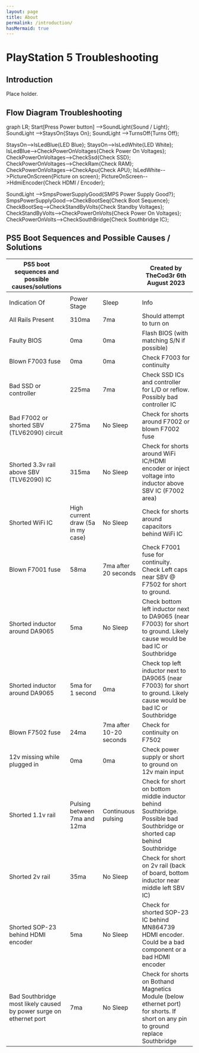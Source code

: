 ```yaml
---
layout: page
title: About
permalink: /introduction/
hasMermaid: true
---
```



# PlayStation 5 Troubleshooting

## Introduction
Place holder.

## Flow Diagram Troubleshooting
<div class="mermaid">
graph LR; Start[Press Power button] 
-->SoundLight{Sound / Light}; 
SoundLight -->StaysOn{Stays On}; 
SoundLight -->TurnsOff{Turns Off};

StaysOn-->IsLedBlue{LED Blue};
StaysOn-->IsLedWhite{LED White};
IsLedBlue-->CheckPowerOnVoltages{Check Power On Voltages};
CheckPowerOnVoltages-->CheckSsd{Check SSD};
CheckPowerOnVoltages-->CheckRam{Check RAM};
CheckPowerOnVoltages-->CheckApu{Check APU};
IsLedWhite-->PictureOnScreen{Picture on screen};
PictureOnScreen-->HdmiEncoder{Check HDMI / Encoder};


SoundLight -->SmpsPowerSupplyGood{SMPS Power Supply Good?};
SmpsPowerSupplyGood-->CheckBootSeq{Check Boot Sequence};
CheckBootSeq-->CheckStandByVolts{Check Standby Voltages};
CheckStandByVolts-->CheckPowerOnVolts{Check Power On Voltages};
CheckPowerOnVolts-->CheckSouthBridge{Check Southbridge IC};
</div>

## PS5 Boot Sequences and Possible Causes / Solutions

| PS5 boot sequences and possible causes/solutions                   |                                   |                         | Created by TheCod3r 6th August 2023                                                                                              |
| ------------------------------------------------------------------ | --------------------------------- | ----------------------- | -------------------------------------------------------------------------------------------------------------------------------- |
|                                                                    |                                   |                         |                                                                                                                                  |
| Indication Of                                                      | Power Stage                       | Sleep                   | Info                                                                                                                             |
| All Rails Present                                                  | 310ma                             | 7ma                     | Should attempt to turn on                                                                                                        |
| Faulty BIOS                                                        | 0ma                               | 0ma                     | Flash BIOS (with matching S/N if possible)                                                                                       |
| Blown F7003 fuse                                                   | 0ma                               | 0ma                     | Check F7003 for continuity                                                                                                       |
| Bad SSD or controller                                              | 225ma                             | 7ma                     | Check SSD ICs and controller for L/D or reflow. Possibly bad controller IC                                                       |
| Bad F7002 or shorted SBV (TLV62090) circuit                        | 275ma                             | No Sleep                | Check for shorts around F7002 or blown F7002 fuse                                                                                |
| Shorted 3.3v rail above SBV (TLV62090) IC                          | 315ma                             | No Sleep                | Check for shorts around WiFi IC/HDMI encoder or inject voltage into inductor above SBV IC (F7002 area)                           |
| Shorted WiFi IC                                                    | High current draw (5a in my case) | No Sleep                | Check for shorts around capacitors behind WiFi IC                                                                                |
| Blown F7001 fuse                                                   | 58ma                              | 7ma after 20 seconds    | Check F7001 fuse for continuity. Check Left caps near SBV @ F7502 for short to ground.                                           |
| Shorted inductor around DA9065                                     | 5ma                               | No Sleep                | Check bottom left inductor next to DA9065 (near F7003) for short to ground. Likely cause would be bad IC or Southbridge          |
| Shorted inductor around DA9065                                     | 5ma for 1 second                  | 0ma                     | Check top left inductor next to DA9065 (near F7003) for short to ground. Likely cause would be bad IC or Southbridge             |
| Blown F7502 fuse                                                   | 24ma                              | 7ma after 10-20 seconds | Check for continuity on F7502                                                                                                    |
| 12v missing while plugged in                                       | 0ma                               | 0ma                     | Check power supply or short to ground on 12v main input                                                                          |
| Shorted 1.1v rail                                                  | Pulsing between 7ma and 12ma      | Continuous pulsing      | Check for short on bottom middle inductor behind Southbridge. Possible bad Southbridge or shorted cap behind Southbridge         |
| Shorted 2v rail                                                    | 35ma                              | No Sleep                | Check for short on 2v rail (back of board, bottom inductor near middle left SBV IC)                                              |
| Shorted SOP-23 behind HDMI encoder                                 | 5ma                               | No Sleep                | Check for shorted SOP-23 IC behind MN864739 HDMI encoder. Could be a bad component or a bad HDMI encoder                         |
| Bad Southbridge most likely caused by power surge on ethernet port | 7ma                               | No Sleep                | Check for shorts on Bothand Magnetics Module (below ethernet port) for shorts. If short on any pin to ground replace Southbridge |